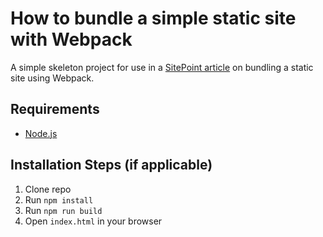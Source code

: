 # How to bundle a simple static site with Webpack

A simple skeleton project for use in a [SitePoint article](https://www.sitepoint.com/bundle-static-site-webpack) on bundling a static site using Webpack.

## Requirements

* [Node.js](http://nodejs.org/)


## Installation Steps (if applicable)

1. Clone repo
2. Run `npm install`
3. Run `npm run build`
3. Open `index.html` in your browser


